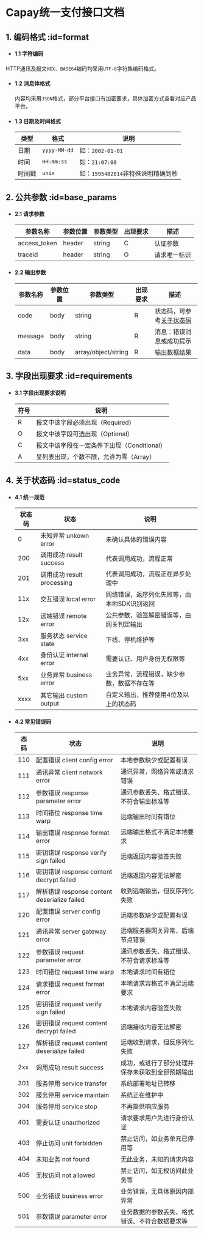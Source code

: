 # Capay统一支付接口文档

## 1. 编码格式 :id=format

- #### 1.1 字符编码
HTTP通讯及报文`HEX`、`BASE64`编码均采用`UTF-8`字符集编码格式。

- #### 1.2 消息体格式 
    内容均采用`JSON`格式，部分平台接口有加密要求，具体加密方式查看对应产品平台。

- #### 1.3 日期及时间格式
    | 类型 | 格式 | 说明 |
    | ---- | ---- | ---- |
    | 日期 |`yyyy-MM-dd`| 如：`2002-01-01` |
    | 时间 | `HH:mm:ss` | 如：`21:07:00`|
    | 时间戳 | `unix` | 如：`1595482014`非特殊说明精确到秒 |

## 2. 公共参数 :id=base_params
- #### 2.1 请求参数
    | 参数名称 | 参数位置 | 参数类型 | 出现要求 | 描述 |
    | -------- | -------- | -------- | -------- | ---- |
    | access_token | header | string |    C     | 认证参数  |
    | traceid      | header | string |    O     | 请求唯一标识  |

- #### 2.2 输出参数
    | 参数名称 | 参数位置 | 参数类型 | 出现要求 | 描述 |
    | -------- | -------- | -------- | -------- | ---- |
    | code     |   body   | string   |    R     | 状态码，可参考[关于状态码](?id=status_code) |
    | message  |   body   | string   |    R     | 消息：错误消息或成功提示 |
    | data     |   body   | array/object/string | R | 输出数据结果 |
## 3. 字段出现要求 :id=requirements

- #### 3.1 字段出现要求说明
    | 符号 | 说明 |
    | ---- | ---- |
    |  R   | 报文中该字段必须出现（Required） |
    |  O   | 报文中该字段可选出现（Optional） |
    |  C   | 报文中该字段在一定条件下出现（Conditional） |
    |  A   | 呈列表出现，个数不限，允许为零（Array） |

## 4. 关于状态码 :id=status_code
- #### 4.1 统一规范
    | 状态码 | 状态 | 说明 |
    | ---- | ---- | ---- |
    |  0  | 未知异常 unkown error | 未确认具体的错误内容 |
    | 200  | 调用成功 result success | 代表调用成功，流程正常 |
    | 201  | 调用成功 result processing | 代表调用成功，流程正在异步处理中 |
    | 11x  | 交互错误 local error | 网络错误，返序列化失败等，由本地SDK识别返回 |
    | 12x  | 远端错误 remote error | 公共参数，验签解密错误等，由网关判定输出 |
    | 3xx  | 服务状态 service state | 下线、停机维护等 |
    | 4xx  | 身份认证 internal error | 需要认证、用户身份无权限等 |
    | 5xx  | 业务异常 business error | 业务异常，流程错误，缺少参数，数据不存在等 |
    | xxxx | 其它输出 custom output | 自定义输出，推荐使用4位及以上的状态码 |

- #### 4.2 常见错误码
    | 态码 | 状态 | 说明 |
    | ---- | ---- | ---- |
    | 110  | 配置错误 client config error | 本地参数缺少或配置有误 |
    | 111  | 通讯异常 client network error | 通讯异常，网络异常或请求错误 |
    | 112  | 参数错误 response parameter error | 通讯参数丢失、格式错误、不符合输出标准等 |
    | 113  | 时间错位 response time warp | 远端输出时间有错位 |
    | 114  | 输出错误 response format error | 远端输出格式不满足本地要求 |
    | 115  | 密钥错误 response verify sign failed | 远端返回内容验签失败 |
    | 116  | 密钥错误 response content decrypt failed | 远端返回内容无法解密 |
    | 117  | 解析错误 response content deserialize failed | 收到远端输出，但反序列化失败 |    
    | 120  | 配置错误 server config error | 远端参数缺少或配置有误 |
    | 121  | 通讯异常 server gateway error | 远端服务器网关异常，后端节点错误 |
    | 122  | 参数错误 request parameter error | 通讯参数丢失、格式错误、不符合请求标准等 |
    | 123  | 时间错位 request time warp | 本地请求时间有错位 |
    | 124  | 请求错误 request format error | 本地请求容格式不满足远端要求 |
    | 125  | 密钥错误 request verify sign failed | 本地请求内容验签失败 |
    | 126  | 密钥错误 request content decrypt failed | 远端接收内容无法解密 |
    | 127  | 解析错误 request content deserialize failed | 远端收到请求，但反序列化失败 |
    | 2xx  | 调用成功 result success | 成功，或进行了部分处理并保存未获取到全部预期输出 |
    | 301  | 服务停用 service transfer | 系统部署地址已转移 |
    | 302  | 服务停用 service maintain | 系统正在维护中 |
    | 304  | 服务停用 service stop | 不再提供响应服务 |
    | 401  | 需要认证 unauthorized | 请求要求用户先进行身份认证 |
    | 403  | 停止访问 unit forbidden | 禁止访问，如业务单元已停用等 |
    | 404  | 未知业务 not found | 无此业务，未知的请求内容 |
    | 405  | 无权访问 not allowed | 禁止访问，如无权访问此业务等 |
    | 500  | 业务错误 business error | 业务错误，无具体原因内部异常 |
    | 501  | 参数错误 parameter error | 业务数据的参数丢失、格式错误、不符合数据要求等 |